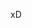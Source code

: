 xD

<!---
nndid/nndid is a ✨ special ✨ repository because its `README.md` (this file) appears on your GitHub profile.
You can click the Preview link to take a look at your changes.
--->

